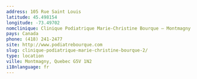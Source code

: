 ```yaml
---
address: 105 Rue Saint Louis
latitude: 45.498154
longitude: -73.49702
nomclinique: Clinique Podiatrique Marie-Christine Bourque – Montmagny
pays: Canada
phone: (418) 241-2477
site: http://www.podiatrebourque.com
slug: clinique-podiatrique-marie-christine-bourque-2/
type: location
ville: Montmagny, Quebec G5V 1N2
i18nlanguage: fr
---
```


